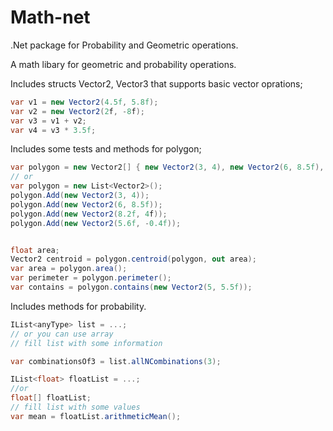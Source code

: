 # Math-net
.Net package for Probability and Geometric operations.

A math libary for geometric and probability operations.

Includes structs Vector2, Vector3 that supports basic vector oprations;
```cs
var v1 = new Vector2(4.5f, 5.8f);
var v2 = new Vector2(2f, -8f);
var v3 = v1 + v2;
var v4 = v3 * 3.5f;

```
Includes some tests and methods for polygon;

```cs
var polygon = new Vector2[] { new Vector2(3, 4), new Vector2(6, 8.5f), new Vector2(8.2f, 4f), new Vector2(5.6f, -0.4f) };
// or
var polygon = new List<Vector2>();
polygon.Add(new Vector2(3, 4));
polygon.Add(new Vector2(6, 8.5f));
polygon.Add(new Vector2(8.2f, 4f));
polygon.Add(new Vector2(5.6f, -0.4f));


float area;
Vector2 centroid = polygon.centroid(polygon, out area);
var area = polygon.area();
var perimeter = polygon.perimeter();
var contains = polygon.contains(new Vector2(5, 5.5f));
```

Includes methods for probability.
```cs
IList<anyType> list = ...;
// or you can use array
// fill list with some information

var combinationsOf3 = list.allNCombinations(3);

IList<float> floatList = ...;
//or
float[] floatList;
// fill list with some values
var mean = floatList.arithmeticMean();

```
